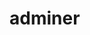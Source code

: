 <!-- generated by markdown-notes-tree -->

# adminer

<!-- optional markdown-notes-tree directory description starts here -->

<!-- optional markdown-notes-tree directory description ends here -->
